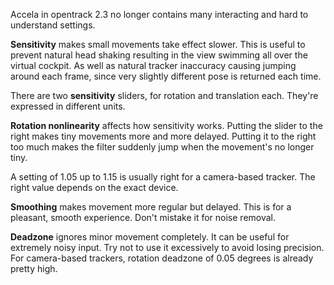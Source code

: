 Accela in opentrack 2.3 no longer contains many interacting and hard to understand settings.

**Sensitivity** makes small movements take effect slower. This is useful to prevent natural head shaking resulting in the view swimming all over the virtual cockpit. As well as natural tracker inaccuracy causing jumping around each frame, since very slightly different pose is returned each time.

There are two **sensitivity** sliders, for rotation and translation each. They're expressed in different units.

**Rotation nonlinearity** affects how sensitivity works. Putting the slider to the right makes tiny movements more and more delayed. Putting it to the right too much makes the filter suddenly jump when the movement's no longer tiny.

A setting of 1.05 up to 1.15 is usually right for a camera-based tracker. The right value depends on the exact device.

**Smoothing** makes movement more regular but delayed. This is for a pleasant, smooth experience. Don't mistake it for noise removal.

**Deadzone** ignores minor movement completely. It can be useful for extremely noisy input. Try not to use it excessively to avoid losing precision. For camera-based trackers, rotation deadzone of 0.05 degrees is already pretty high.